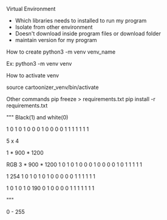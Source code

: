 
Virtual Environment
- Which libraries needs to installed to run my program
- Isolate from other environment
- Doesn't download inside program files or download folder
- maintain version for my program


How to create
python3 -m venv venv_name

Ex:
python3 -m venv venv


How to activate venv

source cartoonizer_venv/bin/activate

Other commands
pip freeze > requirements.txt
pip install -r requirements.txt


"""
Black(1) and white(0)

1 0 1 0 1
0 0 0 1 0
0 0 0 1 1
1 1 1 1 1



5 x 4


1 * 900 * 1200

RGB  3 * 900 * 1200
1 0 1 0 1
0 0 0 1 0
0 0 0 1 0
1 1 1 1 1

1 254 1 0 1
0 1 0 1 0
0 0 0 0 1
1 1 1 1 1

1 0 1 0 1
0 190 0 1 0
0 0 0 1 1
1 1 1 1 1

"""


0 - 255